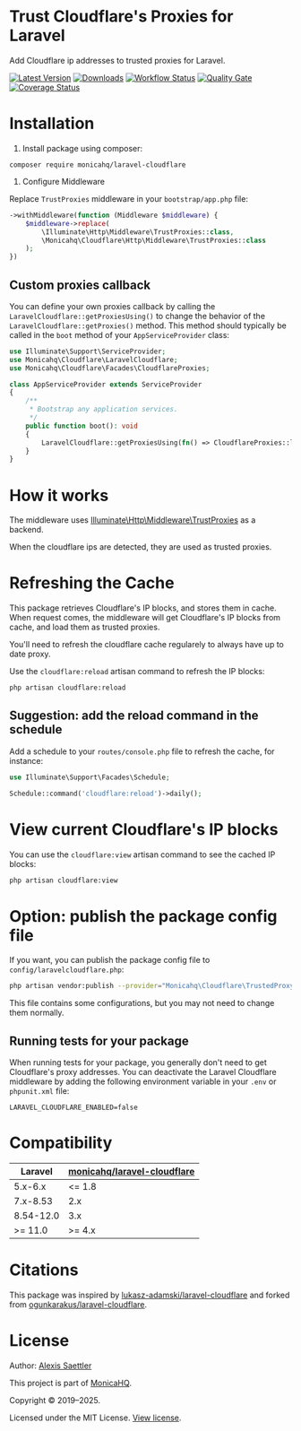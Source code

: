 # Trust Cloudflare's Proxies for Laravel

Add Cloudflare ip addresses to trusted proxies for Laravel.

[![Latest Version](https://img.shields.io/packagist/v/monicahq/laravel-cloudflare?style=flat-square&label=Latest%20Version)](https://github.com/monicahq/laravel-cloudflare/releases)
[![Downloads](https://img.shields.io/packagist/dt/monicahq/laravel-cloudflare?style=flat-square&label=Downloads)](https://packagist.org/packages/monicahq/laravel-cloudflare)
[![Workflow Status](https://img.shields.io/github/workflow/status/monicahq/laravel-cloudflare/Unit%20tests?style=flat-square&label=Workflow%20Status)](https://github.com/monicahq/laravel-cloudflare/actions?query=branch%3Amain)
[![Quality Gate](https://img.shields.io/sonar/quality_gate/monicahq_laravel-cloudflare?server=https%3A%2F%2Fsonarcloud.io&style=flat-square&label=Quality%20Gate)](https://sonarcloud.io/dashboard?id=monicahq_laravel-cloudflare)
[![Coverage Status](https://img.shields.io/sonar/coverage/monicahq_laravel-cloudflare?server=https%3A%2F%2Fsonarcloud.io&style=flat-square&label=Coverage%20Status)](https://sonarcloud.io/dashboard?id=monicahq_laravel-cloudflare)


# Installation

1. Install package using composer:
```
composer require monicahq/laravel-cloudflare
```


1. Configure Middleware

Replace `TrustProxies` middleware in your `bootstrap/app.php` file:

```php
->withMiddleware(function (Middleware $middleware) {
    $middleware->replace(
        \Illuminate\Http\Middleware\TrustProxies::class,
        \Monicahq\Cloudflare\Http\Middleware\TrustProxies::class
    );
})
```

## Custom proxies callback

You can define your own proxies callback by calling the `LaravelCloudflare::getProxiesUsing()` to change the behavior of the `LaravelCloudflare::getProxies()` method.
This method should typically be called in the `boot` method of your `AppServiceProvider` class:

```php
use Illuminate\Support\ServiceProvider;
use Monicahq\Cloudflare\LaravelCloudflare;
use Monicahq\Cloudflare\Facades\CloudflareProxies;

class AppServiceProvider extends ServiceProvider
{
    /**
     * Bootstrap any application services.
     */
    public function boot(): void
    {
        LaravelCloudflare::getProxiesUsing(fn() => CloudflareProxies::load());
    }
}
```


# How it works

The middleware uses [Illuminate\Http\Middleware\TrustProxies](https://github.com/laravel/framework/blob/8.x/src/Illuminate/Http/Middleware/TrustProxies.php) as a backend.

When the cloudflare ips are detected, they are used as trusted proxies.


# Refreshing the Cache

This package retrieves Cloudflare's IP blocks, and stores them in cache.
When request comes, the middleware will get Cloudflare's IP blocks from cache, and load them as trusted proxies.

You'll need to refresh the cloudflare cache regularely to always have up to date proxy.

Use the `cloudflare:reload` artisan command to refresh the IP blocks:

```sh
php artisan cloudflare:reload
```

## Suggestion: add the reload command in the schedule

Add a schedule to your `routes/console.php` file to refresh the cache, for instance:

```php
use Illuminate\Support\Facades\Schedule;

Schedule::command('cloudflare:reload')->daily();
```

# View current Cloudflare's IP blocks

You can use the `cloudflare:view` artisan command to see the cached IP blocks:

```sh
php artisan cloudflare:view
```

# Option: publish the package config file

If you want, you can publish the package config file to `config/laravelcloudflare.php`:

```sh
php artisan vendor:publish --provider="Monicahq\Cloudflare\TrustedProxyServiceProvider"
```

This file contains some configurations, but you may not need to change them normally.

## Running tests for your package

When running tests for your package, you generally don't need to get Cloudflare's proxy addresses.
You can deactivate the Laravel Cloudflare middleware by adding the following environment variable in
your `.env` or `phpunit.xml` file:

```
LARAVEL_CLOUDFLARE_ENABLED=false
```


# Compatibility

| Laravel  | [monicahq/laravel-cloudflare](https://github.com/monicahq/laravel-cloudflare) |
|----------|----------|
| 5.x-6.x  | <= 1.8 |
| 7.x-8.53 |  2.x   |
| 8.54-12.0 | 3.x |
| >= 11.0 | >= 4.x |


# Citations

This package was inspired by [lukasz-adamski/laravel-cloudflare](https://github.com/lukasz-adamski/laravel-cloudflare) and forked from [ogunkarakus/laravel-cloudflare](https://github.com/ogunkarakus/laravel-cloudflare).


# License

Author: [Alexis Saettler](https://github.com/asbiin)

This project is part of [MonicaHQ](https://github.com/monicahq/).

Copyright © 2019–2025.

Licensed under the MIT License. [View license](LICENSE.md).
